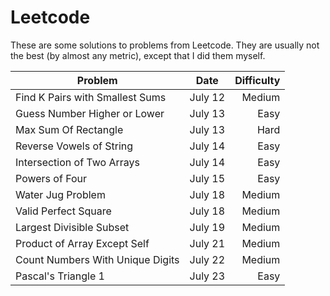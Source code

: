 # Leetcode

These are some solutions to problems from Leetcode.  They are usually not the best (by almost any metric), except that I did them myself.

|Problem | Date | Difficulty|
|--------|------|-----------:|
|Find K Pairs with Smallest Sums|July 12|Medium|
|Guess Number Higher or Lower|July 13|Easy|
|Max Sum Of Rectangle|July 13|Hard|
|Reverse Vowels of String|July 14|Easy|
|Intersection of Two Arrays|July 14|Easy|
|Powers of Four|July 15|Easy|
|Water Jug Problem|July 18|Medium|
|Valid Perfect Square|July 18|Medium|
|Largest Divisible Subset|July 19|Medium|
|Product of Array Except Self|July 21|Medium|
|Count Numbers With Unique Digits|July 22|Medium|
|Pascal's Triangle 1|July 23|Easy|


